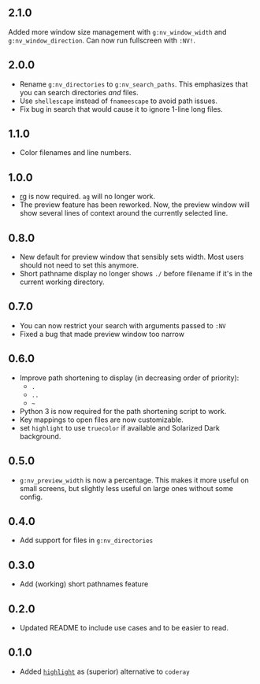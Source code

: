 ## 2.1.0

Added more window size management with `g:nv_window_width` and
`g:nv_window_direction`. Can now run fullscreen with `:NV!`.

## 2.0.0

-   Rename `g:nv_directories` to `g:nv_search_paths`. This emphasizes
    that you can search directories *and* files.
-   Use `shellescape` instead of `fnameescape` to avoid path issues.
-   Fix bug in search that would cause it to ignore 1-line long files.

## 1.1.0

-   Color filenames and line numbers.

## 1.0.0

-   [rg](https://github.com/BurntSushi/ripgrep) is now required. `ag`
    will no longer work.
-   The preview feature has been reworked. Now, the preview window will
    show several lines of context around the currently selected line.

## 0.8.0

-   New default for preview window that sensibly sets width. Most users
    should not need to set this anymore.
-   Short pathname display no longer shows `./` before filename if it's
    in the current working directory.

## 0.7.0

-   You can now restrict your search with arguments passed to `:NV`
-   Fixed a bug that made preview window too narrow

## 0.6.0

-   Improve path shortening to display (in decreasing order of
    priority):
    -   `.`
    -   `..`
    -   `~`
-   Python 3 is now required for the path shortening script to work.
-   Key mappings to open files are now customizable.
-   set `highlight` to use `truecolor` if available and Solarized Dark
    background.

## 0.5.0

-   `g:nv_preview_width` is now a percentage. This makes it more useful
    on small screens, but slightly less useful on large ones without
    some config.

## 0.4.0

-   Add support for files in `g:nv_directories`

## 0.3.0

-   Add (working) short pathnames feature

## 0.2.0

-   Updated README to include use cases and to be easier to read.

## 0.1.0

-   Added
    [`highlight`](http://www.andre-simon.de/doku/highlight/en/highlight.html)
    as (superior) alternative to `coderay`
